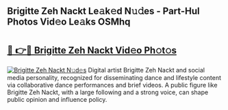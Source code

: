 ## Brigitte Zeh Nackt Le𝚊k𝚎d N𝚞𝚍es - Part-Hul Photos Vid𝚎o Le𝚊ks OSMhq

# <h2><a href="http://fb1qih.evod.top/?m=Brigitte+Zeh+Nackt">🔗 👉🔴 Brigitte Zeh Nackt Vid𝚎o Ph𝚘t𝚘s</a></h2>

[![Brigitte Zeh Nackt N𝚞d𝚎s](https://i.imgur.com/8V9OHl7.gif)](http://fb1qih.evod.top/?m=Brigitte+Zeh+Nackt)
Digital artist Brigitte Zeh Nackt and social media personality, recognized for disseminating dance and lifestyle content via collaborative dance performances and brief videos. A public figure like Brigitte Zeh Nackt, with a large following and a strong voice, can shape public opinion and influence policy. 

